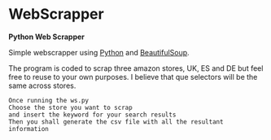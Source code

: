 # WebScrapper
**Python Web Scrapper**

Simple webscrapper using [Python](https://www.python.org/) and [BeautifulSoup](https://www.crummy.com/software/BeautifulSoup/bs4/doc/).

The program is coded to scrap three amazon stores, UK, ES and DE but feel free to reuse to your own purposes. I believe that que selectors will be the same across stores.

```
Once running the ws.py
Choose the store you want to scrap
and insert the keyword for your search results
Then you shall generate the csv file with all the resultant information
```

